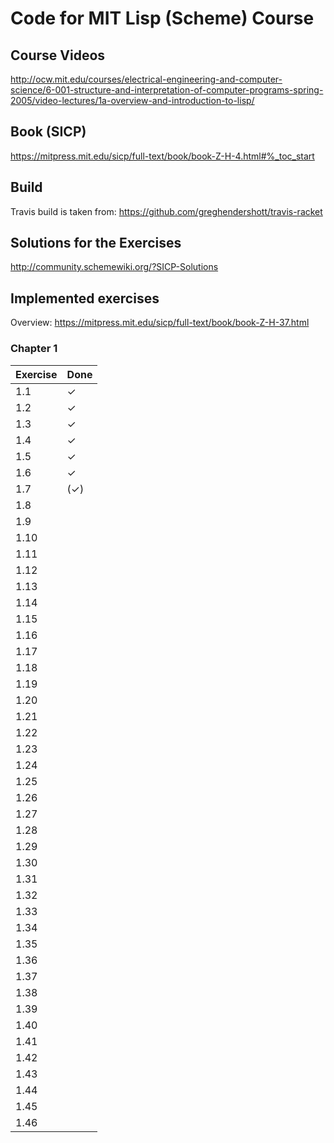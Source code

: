 # Code for MIT Lisp (Scheme) Course

## Course Videos
http://ocw.mit.edu/courses/electrical-engineering-and-computer-science/6-001-structure-and-interpretation-of-computer-programs-spring-2005/video-lectures/1a-overview-and-introduction-to-lisp/

## Book (SICP)
https://mitpress.mit.edu/sicp/full-text/book/book-Z-H-4.html#%_toc_start

## Build

Travis build is taken from: https://github.com/greghendershott/travis-racket

## Solutions for the Exercises
http://community.schemewiki.org/?SICP-Solutions

## Implemented exercises

Overview: https://mitpress.mit.edu/sicp/full-text/book/book-Z-H-37.html

### Chapter 1

| Exercise | Done     |
|----------|----------|
| 1.1      | &#10003; |
| 1.2      | &#10003; |
| 1.3      | &#10003; |
| 1.4      | &#10003; |
| 1.5      | &#10003; |
| 1.6      | &#10003; |
| 1.7      |(&#10003;)|
| 1.8      |          |
| 1.9      |          |
| 1.10     |          |
| 1.11     |          |
| 1.12     |          |
| 1.13     |          |
| 1.14     |          |
| 1.15     |          |
| 1.16     |          |
| 1.17     |          |
| 1.18     |          |
| 1.19     |          |
| 1.20     |          |
| 1.21     |          |
| 1.22     |          |
| 1.23     |          |
| 1.24     |          |
| 1.25     |          |
| 1.26     |          |
| 1.27     |          |
| 1.28     |          |
| 1.29     |          |
| 1.30     |          |
| 1.31     |          |
| 1.32     |          |
| 1.33     |          |
| 1.34     |          |
| 1.35     |          |
| 1.36     |          |
| 1.37     |          |
| 1.38     |          |
| 1.39     |          |
| 1.40     |          |
| 1.41     |          |
| 1.42     |          |
| 1.43     |          |
| 1.44     |          |
| 1.45     |          |
| 1.46     |          |
